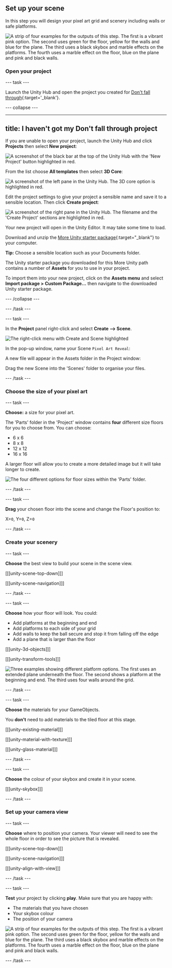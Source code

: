 ## Set up your scene

In this step you will design your pixel art grid and scenery including walls or safe platforms. 

![A strip of four examples for the outputs of this step. The first is a vibrant pink option. The second uses green for the floor, yellow for the walls and blue for the plane. The third uses a black skybox and marble effects on the platforms. The fourth uses a marble effect on the floor, blue on the plane and pink and black walls.](images/output2-strip.png)

### Open your project

--- task ---

Launch the Unity Hub and open the project you created for [Don't fall through](https://projects.raspberrypi.org/en/projects/dont-fall-through/0){:target='_blank'}.

--- collapse ---

---
title: I haven't got my Don't fall through project
---

If you are unable to open your project, launch the Unity Hub and click **Projects** then select **New project**:

![A screenshot of the black bar at the top of the Unity Hub with the 'New Project' button highlighted in red.](images/new-project.png)

From the list choose **All templates** then select **3D Core**:

![A screenshot of the left pane in the Unity Hub. The 3D core option is highlighted in red.](images/3D-core.png)

Edit the project settings to give your project a sensible name and save it to a sensible location. Then click **Create project**:

![A screenshot of the right pane in the Unity Hub. The filename and the 'Create Project' sections are highlighted in red.](images/create-project.png)

Your new project will open in the Unity Editor. It may take some time to load.

Download and unzip the [More Unity starter package](https://rpf.io/p/en/rainbow-run-go){:target="_blank"} to your computer. 

**Tip:** Choose a sensible location such as your Documents folder.

The Unity starter package you downloaded for this More Unity path contains a number of **Assets** for you to use in your project.

To import them into your new project, click on the **Assets menu** and select **Import package > Custom Package…** then navigate to the downloaded Unity starter package.

--- /collapse ---

--- /task ---

--- task ---

In the **Project** panel right-click and select **Create --> Scene**.

![The right-click menu with Create and Scene highlighted](images/create-scene.png)

In the pop-up window, name your Scene `Pixel Art Reveal`:

A new file will appear in the Assets folder in the Project window:

Drag the new Scene into the 'Scenes' folder to organise your files.

--- /task ---

### Choose the size of your pixel art

--- task ---

**Choose:** a size for your pixel art. 

The 'Parts' folder in the 'Project' window contains **four** different size floors for you to choose from. You can choose:

+ 6 x 6
+ 8 x 8
+ 12 x 12
+ 16 x 16

A larger floor will allow you to create a more detailed image but it will take longer to create. 

![The four different options for floor sizes within the 'Parts' folder.](images/floor-options.png)

--- /task ---

--- task ---

**Drag** your chosen floor into the scene and change the Floor's position to: 

X=`0`, Y=`0`, Z=`0`

--- /task ---

### Create your scenery

--- task ---

**Choose** the best view to build your scene in the scene view. 

[[[unity-scene-top-down]]]

[[[unity-scene-navigation]]]

--- /task ---

--- task ---

**Choose** how your floor will look. You could:

+ Add platforms at the beginning and end
+ Add platforms to each side of your grid
+ Add walls to keep the ball secure and stop it from falling off the edge
+ Add a plane that is larger than the floor

[[[unity-3d-objects]]]

[[[unity-transform-tools]]]

![Three examples showing different platform options. The first uses an extended plane underneath the floor. The second shows a platform at the beginning and end. The third uses four walls around the grid.](images/wall-strip-options.png)

--- /task ---

--- task ---

**Choose** the materials for your GameObjects. 

You **don't** need to add materials to the tiled floor at this stage. 

[[[unity-existing-material]]]

[[[unity-material-with-texture]]]

[[[unity-glass-material]]]

--- /task ---

--- task ---

**Choose** the colour of your skybox and create it in your scene.

[[[unity-skybox]]]

--- /task ---

### Set up your camera view

--- task ---

**Choose** where to position your camera. Your viewer will need to see the whole floor in order to see the picture that is revealed. 

[[[unity-scene-top-down]]]

[[[unity-scene-navigation]]]

[[[unity-align-with-view]]]

--- /task ---

--- task ---

**Test** your project by clicking **play**. Make sure that you are happy with:

+ The materials that you have chosen
+ Your skybox colour
+ The position of your camera

![A strip of four examples for the outputs of this step. The first is a vibrant pink option. The second uses green for the floor, yellow for the walls and blue for the plane. The third uses a black skybox and marble effects on the platforms. The fourth uses a marble effect on the floor, blue on the plane and pink and black walls.](images/output2-strip.png)

--- /task ---



